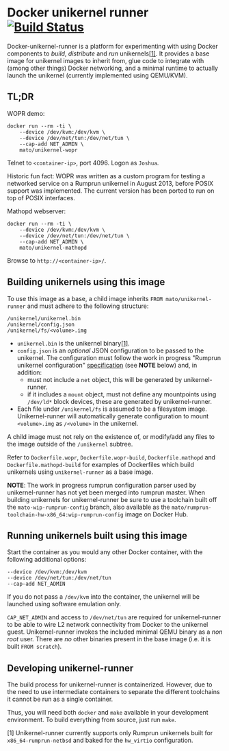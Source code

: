 # Docker unikernel runner [![Build Status](https://travis-ci.org/mato/docker-unikernel-runner.svg?branch=master)](https://travis-ci.org/mato/docker-unikernel-runner)

Docker-unikernel-runner is a platform for experimenting with using Docker
components to _build_, _distribute_ and _run_ unikernels[[1]](#footnote1). It
provides a base image for unikernel images to inherit from, glue code to
integrate with (among other things) Docker networking, and a minimal runtime to
actually launch the unikernel (currently implemented using QEMU/KVM).

## TL;DR

WOPR demo:

    docker run --rm -ti \
        --device /dev/kvm:/dev/kvm \
        --device /dev/net/tun:/dev/net/tun \
        --cap-add NET_ADMIN \
        mato/unikernel-wopr

Telnet to `<container-ip>`, port 4096. Logon as `Joshua`.

Historic fun fact: WOPR was written as a custom program for testing a networked
service on a Rumprun unikernel in August 2013, before POSIX support was
implemented. The current version has been ported to run on top of POSIX
interfaces.

Mathopd webserver:

    docker run --rm -ti \
        --device /dev/kvm:/dev/kvm \
        --device /dev/net/tun:/dev/net/tun \
        --cap-add NET_ADMIN \
        mato/unikernel-mathopd

Browse to `http://<container-ip>/`.

## Building unikernels using this image

To use this image as a base, a child image inherits `FROM
mato/unikernel-runner` and must adhere to the following structure:

    /unikernel/unikernel.bin
    /unikernel/config.json
    /unikernel/fs/<volume>.img

* `unikernel.bin` is the unikernel binary[[1]](#footnote1).
* `config.json` is an _optional_ JSON configuration to be passed to the
  unikernel. The configuration must follow the work in progress "Rumprun
  unikernel configuration" [specification](https://github.com/rumpkernel/rumprun/blob/mato-wip-rumprun-config/doc/config.md) (see **NOTE** below) and, in addition:
  * must not include a `net` object, this will be generated by unikernel-runner.
  * if it includes a `mount` object, must not define any mountpoints using
    `/dev/ld*` block devices, these are generated by unikernel-runner.
* Each file under `/unikernel/fs` is assumed to be a filesystem image.
  Unikernel-runner will automatically generate configuration to mount
  `<volume>.img` as `/<volume>` in the unikernel.

A child image must not rely on the existence of, or modify/add any files to
the image outside of the `/unikernel` subtree.

Refer to `Dockerfile.wopr`, `Dockerfile.wopr-build`, `Dockerfile.mathopd` and
`Dockerfile.mathopd-build` for examples of Dockerfiles which build unikernels
using `unikernel-runner` as a base image.

**NOTE**: The work in progress rumprun configuration parser used by
unikernel-runner has not yet been merged into rumprun master. When building
unikernels for unikernel-runner be sure to use a toolchain built off the
`mato-wip-rumprun-config` branch, also available as the
`mato/rumprun-toolchain-hw-x86_64:wip-rumprun-config` image on Docker Hub.

## Running unikernels built using this image

Start the container as you would any other Docker container, with the
following additional options:

    --device /dev/kvm:/dev/kvm
    --device /dev/net/tun:/dev/net/tun
    --cap-add NET_ADMIN

If you do not pass a `/dev/kvm` into the container, the unikernel will be
launched using software emulation only.

`CAP_NET_ADMIN` and access to `/dev/net/tun` are required for unikernel-runner
to be able to wire L2 network connectivity from Docker to the unikernel guest.
Unikernel-runner invokes the included minimal QEMU binary as a _non root_ user.
There are *no* other binaries present in the base image (i.e. it is built `FROM
scratch`).

## Developing unikernel-runner

The build process for unikernel-runner is containerized. However, due to the
need to use intermediate containers to separate the different toolchains it
cannot be run as a single container.

Thus, you will need both `docker` and `make` available in your development
environment. To build everything from source, just run `make`.

<a name="footnote1">[1]</a> Unikernel-runner currently supports only Rumprun
unikernels built for `x86_64-rumprun-netbsd` and baked for the `hw_virtio`
configuration.

